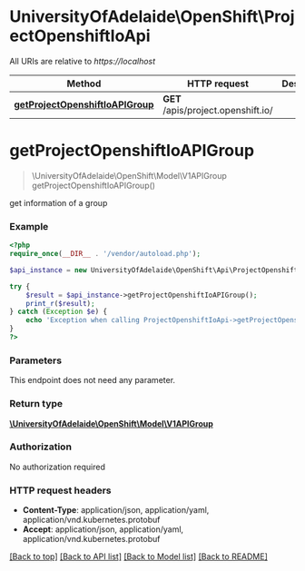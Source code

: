 # UniversityOfAdelaide\OpenShift\ProjectOpenshiftIoApi

All URIs are relative to *https://localhost*

Method | HTTP request | Description
------------- | ------------- | -------------
[**getProjectOpenshiftIoAPIGroup**](ProjectOpenshiftIoApi.md#getProjectOpenshiftIoAPIGroup) | **GET** /apis/project.openshift.io/ | 


# **getProjectOpenshiftIoAPIGroup**
> \UniversityOfAdelaide\OpenShift\Model\V1APIGroup getProjectOpenshiftIoAPIGroup()



get information of a group

### Example
```php
<?php
require_once(__DIR__ . '/vendor/autoload.php');

$api_instance = new UniversityOfAdelaide\OpenShift\Api\ProjectOpenshiftIoApi(new \Http\Adapter\Guzzle6\Client());

try {
    $result = $api_instance->getProjectOpenshiftIoAPIGroup();
    print_r($result);
} catch (Exception $e) {
    echo 'Exception when calling ProjectOpenshiftIoApi->getProjectOpenshiftIoAPIGroup: ', $e->getMessage(), PHP_EOL;
}
?>
```

### Parameters
This endpoint does not need any parameter.

### Return type

[**\UniversityOfAdelaide\OpenShift\Model\V1APIGroup**](../Model/V1APIGroup.md)

### Authorization

No authorization required

### HTTP request headers

 - **Content-Type**: application/json, application/yaml, application/vnd.kubernetes.protobuf
 - **Accept**: application/json, application/yaml, application/vnd.kubernetes.protobuf

[[Back to top]](#) [[Back to API list]](../../README.md#documentation-for-api-endpoints) [[Back to Model list]](../../README.md#documentation-for-models) [[Back to README]](../../README.md)

